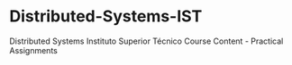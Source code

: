 # Distributed-Systems-IST
Distributed Systems Instituto Superior Técnico Course Content - Practical Assignments
